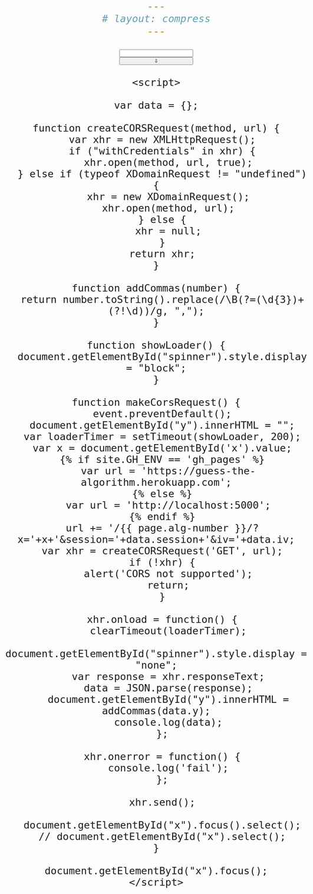 ```yaml
---
# layout: compress
---
```


<!DOCTYPE html>
<html>
<head>

<meta charset="utf-8">
  <meta http-equiv="X-UA-Compatible" content="IE=edge">
  <meta name="viewport" content="width=device-width, initial-scale=1">

<link rel="stylesheet" href="/css/picnic.mini.css">

<style>

body {
   text-align: center;
   font-size: 2em;
   padding: 2em;
}

button, input {
   width: 200px;
   text-align: center;
}

svg {
  max-height: 1.5em;
  fill: none;
  stroke: #eee;
  stroke-linecap: round;
  stroke-width: 8%;
  display: none;
}

use {
  stroke: #0074d9;
  animation: a 2s linear infinite
}
.y {
  display: none;
}

@keyframes a { to { stroke-dashoffset: 0px } }

</style>
</head>
  <body>
    <form onsubmit="makeCorsRequest()">
    <input type="text" id="x"><br/>
    <button onclick="makeCorsRequest()">⇩</button><br/>
    <svg id="spinner" viewBox="-2000 -1000 4000 2000">
      <path id="inf" d="M354-354A500 500 0 1 1 354 354L-354-354A500 500 0 1 0-354 354z"></path>
      <use xlink:href="#inf" stroke-dasharray="1570 5143" stroke-dashoffset="6713px"></use>
    </svg>
    <span id="y"></span>
    </form>

    <script>

    var data = {};

    function createCORSRequest(method, url) {
      var xhr = new XMLHttpRequest();
      if ("withCredentials" in xhr) {
        xhr.open(method, url, true);
      } else if (typeof XDomainRequest != "undefined") {
        xhr = new XDomainRequest();
        xhr.open(method, url);
      } else {
        xhr = null;
      }
      return xhr;
    }

    function addCommas(number) {
      return number.toString().replace(/\B(?=(\d{3})+(?!\d))/g, ",");
    }

    function showLoader() {
      document.getElementById("spinner").style.display = "block";
    }

    function makeCorsRequest() {
      event.preventDefault();
      document.getElementById("y").innerHTML = "";
      var loaderTimer = setTimeout(showLoader, 200);
      var x = document.getElementById('x').value;
      {% if site.GH_ENV == 'gh_pages' %}
        var url = 'https://guess-the-algorithm.herokuapp.com';
      {% else %}
        var url = 'http://localhost:5000';
      {% endif %}
      url += '/{{ page.alg-number }}/?x='+x+'&session='+data.session+'&iv='+data.iv;
      var xhr = createCORSRequest('GET', url);
      if (!xhr) {
        alert('CORS not supported');
        return;
      }

      xhr.onload = function() {
        clearTimeout(loaderTimer);
        document.getElementById("spinner").style.display = "none";
        var response = xhr.responseText;
        data = JSON.parse(response);
        document.getElementById("y").innerHTML = addCommas(data.y);
        console.log(data);
      };

      xhr.onerror = function() {
        console.log('fail');
      };

      xhr.send();

      document.getElementById("x").focus().select();
      // document.getElementById("x").select();
    }

    document.getElementById("x").focus();
    </script>
  </body>

</html>
